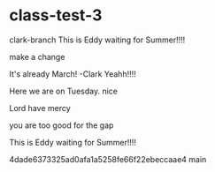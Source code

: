 # class-test-3

clark-branch
This is Eddy waiting for Summer!!!!



make a change






It's already March! -Clark Yeahh!!!!


Here we are on Tuesday. nice

Lord have mercy

you are too good for the gap 

This is Eddy waiting for Summer!!!!

4dade6373325ad0afa1a5258fe66f22ebeccaae4
 main
